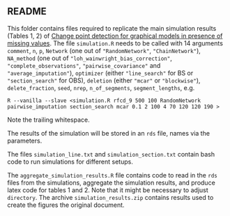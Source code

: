 ## README
This folder contains files required to replicate the main simulation results (Tables 1, 2) of [Change point detection for graphical models in presence of missing values](https://arxiv.org/pdf/1907.05409.pdf). The file `simulation.R` needs to be called with 14 arguments `comment`, `n`, `p`, `Network` (one out of `"RandomNetwork"`, `"ChainNetwork"`), `NA_method` (one out of `"loh_wainwright_bias_correction"`, `"complete_observations"`, `"pairwise_covariance"` and `"average_imputation"`), `optimizer` (either `"line_search"` for BS or `"section_search"` for OBS), `deletion` (either `"mcar"` or `"blockwise"`), `delete_fraction`, `seed`, `nrep`, `n_of_segments`, `segment_lengths`, e.g.
```
R --vanilla --slave <simulation.R rfcd_9 500 100 RandomNetwork pairwise_imputation section_search mcar 0.1 2 100 4 70 120 120 190 >
```
Note the trailing whitespace.

The results of the simulation will be stored in an `rds` file, names via the parameters.

The files `simulation_line.txt` and `simulation_section.txt` contain bash code to run simulations for different setups.

The `aggregate_simulation_results.R` file contains code to read in the `rds` files from the simulations, aggregate the simulation results, and produce latex code for tables 1 and 2. Note that it might be necessary to adjust `directory`. The archive `simulation_results.zip` contains results used to create the figures the original document.